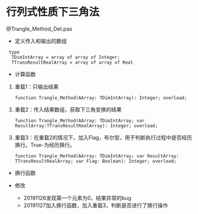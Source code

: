 # 行列式性质下三角法
@Trangle_Method_Det.pas
*    定义传入和输出的数组
```
 type
  TDimIntArray = array of array of Integer;
  TTransResultRealArray = array of array of Real
```
*    计算函数
1. 重载1：只输出结果
    ```
    function Trangle_Method(AArray: TDimIntArray): Integer; overload;
    ``` 

2. 重载2：传入结果数组，获取下三角变换的结果
    ```
    function Trangle_Method(AArray: TDimIntArray; var ResultArray:TTransResultRealArray): Integer; overload;
    ```
 3. 重载3：在重载2的情况下，加入Flag，布尔型，用于判断执行过程中是否经历换行。True-为经历换行。
     ```
     function Trangle_Method(AArray: TDimIntArray; var ResultArray: TTransResultRealArray; var Flag: Boolean): Integer; overload;
     ```
*    换行函数

*    修改    
        * 20191126发现第一个元素为0，结果异常的bug
        * 20191127加入换行函数，加入重载3，判断是否进行了换行操作